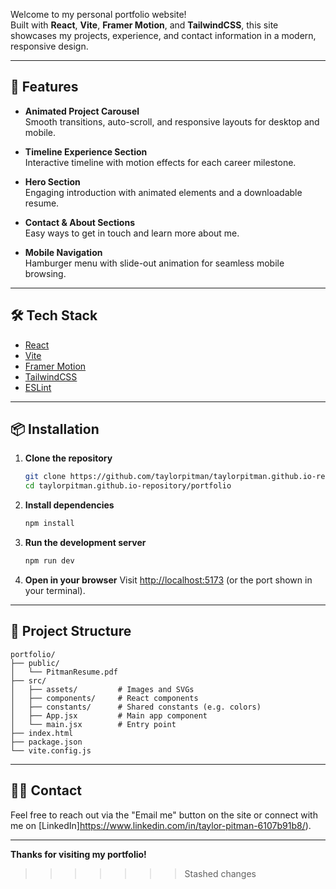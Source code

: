 
Welcome to my personal portfolio website!  
Built with **React**, **Vite**, **Framer Motion**, and **TailwindCSS**, this site showcases my projects, experience, and contact information in a modern, responsive design.

---

## 🚀 Features

- **Animated Project Carousel**  
  Smooth transitions, auto-scroll, and responsive layouts for desktop and mobile.

- **Timeline Experience Section**  
  Interactive timeline with motion effects for each career milestone.

- **Hero Section**  
  Engaging introduction with animated elements and a downloadable resume.

- **Contact & About Sections**  
  Easy ways to get in touch and learn more about me.

- **Mobile Navigation**  
  Hamburger menu with slide-out animation for seamless mobile browsing.

---

## 🛠️ Tech Stack

- [React](https://react.dev/)
- [Vite](https://vitejs.dev/)
- [Framer Motion](https://www.framer.com/motion/)
- [TailwindCSS](https://tailwindcss.com/)
- [ESLint](https://eslint.org/)

---

## 📦 Installation

1. **Clone the repository**
   ```bash
   git clone https://github.com/taylorpitman/taylorpitman.github.io-repository.git
   cd taylorpitman.github.io-repository/portfolio
   ```

2. **Install dependencies**
   ```bash
   npm install
   ```

3. **Run the development server**
   ```bash
   npm run dev
   ```

4. **Open in your browser**
   Visit [http://localhost:5173](http://localhost:5173) (or the port shown in your terminal).

---

## 📁 Project Structure

```
portfolio/
├── public/
│   └── PitmanResume.pdf
├── src/
│   ├── assets/         # Images and SVGs
│   ├── components/     # React components
│   ├── constants/      # Shared constants (e.g. colors)
│   ├── App.jsx         # Main app component
│   └── main.jsx        # Entry point
├── index.html
├── package.json
└── vite.config.js
```

---

## 🙋‍♂️ Contact

Feel free to reach out via the "Email me" button on the site or connect with me on [LinkedIn]https://www.linkedin.com/in/taylor-pitman-6107b91b8/).

---

**Thanks for visiting my portfolio!**
>>>>>>> Stashed changes

